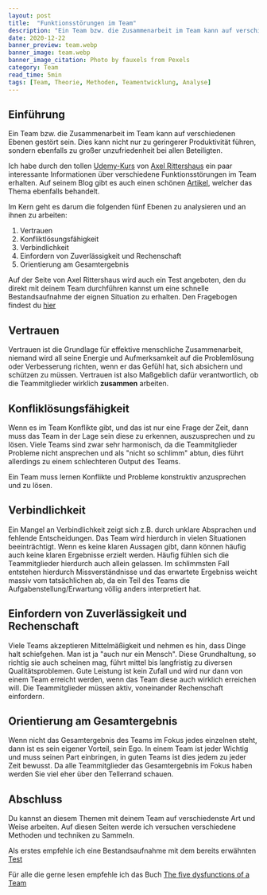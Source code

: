 ```yaml
---
layout: post
title:  "Funktionsstörungen im Team"
description: "Ein Team bzw. die Zusammenarbeit im Team kann auf verschiedenen Ebenen gestört sein..."
date: 2020-12-22
banner_preview: team.webp
banner_image: team.webp
banner_image_citation: Photo by fauxels from Pexels
category: Team
read_time: 5min
tags: [Team, Theorie, Methoden, Teamentwicklung, Analyse]
---
```

## Einführung
Ein Team bzw. die Zusammenarbeit im Team kann auf verschiedenen Ebenen gestört sein. Dies kann nicht nur zu geringerer Produktivität führen, sondern ebenfalls zu großer unzufriedenheit bei allen Beteiligten.

Ich habe durch den tollen [Udemy-Kurs](https://www.udemy.com/course/teambuilding-teamarbeit-workhacks/) von [Axel Rittershaus](https://www.targetter.de/ueber-uns/ueber-axel-rittershaus/) ein paar interessante Informationen über verschiedene Funktionsstörungen im Team erhalten. Auf seinem Blog gibt es auch einen schönen [Artikel](https://www.targetter.de/team-kaputt-test/), welcher das Thema ebenfalls behandelt.

Im Kern geht es darum die folgenden fünf Ebenen zu analysieren und an ihnen zu arbeiten:
1. Vertrauen
2. Konfliktlösungsfähigkeit
3. Verbindlichkeit
4. Einfordern von Zuverlässigkeit und Rechenschaft 
5. Orientierung am Gesamtergebnis

Auf der Seite von Axel Rittershaus wird auch ein Test angeboten, den du direkt mit deinem Team durchführen kannst um eine schnelle Bestandsaufnahme der eignen Situation zu erhalten. Den Fragebogen findest du [hier](https://www.targetter.de/test-5-funktionsstoerungen)

## Vertrauen
Vertrauen ist die Grundlage für effektive menschliche Zusammenarbeit, niemand wird all seine Energie und Aufmerksamkeit auf die Problemlösung oder Verbesserung richten, wenn er das Gefühl hat, sich absichern und schützen zu müssen. Vertrauen ist also Maßgeblich dafür verantwortlich, ob die Teammitglieder wirklich **zusammen** arbeiten. 

## Konfliklösungsfähigkeit
Wenn es im Team Konflikte gibt, und das ist nur eine Frage der Zeit, dann muss das Team in der Lage sein diese zu erkennen, auszusprechen und zu lösen. Viele Teams sind zwar sehr harmonisch, da die Teammitglieder Probleme nicht ansprechen und als "nicht so schlimm" abtun, dies führt allerdings zu einem schlechteren Output des Teams. 

Ein Team muss lernen Konflikte und Probleme konstruktiv anzusprechen und zu lösen.

## Verbindlichkeit
Ein Mangel an Verbindlichkeit zeigt sich z.B. durch unklare Absprachen und fehlende Entscheidungen. Das Team wird hierdurch in vielen Situationen beeinträchtigt. Wenn es keine klaren Aussagen gibt, dann können häufig auch keine klaren Ergebnisse erzielt werden. Häufig fühlen sich die Teammitglieder hierdurch auch allein gelassen. Im schlimmsten Fall entstehen hierdurch Missverständnisse und das erwartete Ergebniss weicht massiv vom tatsächlichen ab, da ein Teil des Teams die Aufgabenstellung/Erwartung völlig anders interpretiert hat.

## Einfordern von Zuverlässigkeit und Rechenschaft
Viele Teams akzeptieren Mittelmäßigkeit und nehmen es hin, dass Dinge halt schiefgehen. Man ist ja "auch nur ein Mensch". Diese Grundhaltung, so richtig sie auch scheinen mag, führt mittel bis langfristig zu diversen Qualitätsproblemen. Gute Leistung ist kein Zufall und wird nur dann von einem Team erreicht werden, wenn das Team diese auch wirklich erreichen will. Die Teammitglieder müssen aktiv, voneinander Rechenschaft einfordern.

## Orientierung am Gesamtergebnis
Wenn nicht das Gesamtergebnis des Teams im Fokus jedes einzelnen steht, dann ist es sein eigener Vorteil, sein Ego. In einem Team ist jeder Wichtig und muss seinen Part einbringen, in guten Teams ist dies jedem zu jeder Zeit bewusst. Da alle Teammitglieder das Gesamtergebnis im Fokus haben werden Sie viel eher über den Tellerrand schauen.

## Abschluss
Du kannst an diesem Themen mit deinem Team auf verschiedenste Art und Weise arbeiten. Auf diesen Seiten werde ich versuchen verschiedene Methoden und techniken zu Sammeln. 

Als erstes empfehle ich eine Bestandsaufnahme mit dem bereits erwähnten [Test](https://www.targetter.de/test-5-funktionsstoerungen)

Für alle die gerne lesen empfehle ich das Buch [The five dysfunctions of a Team](https://www.google.com/search?hl=de&q=five%20dysfunctions%20of%20a%20team)